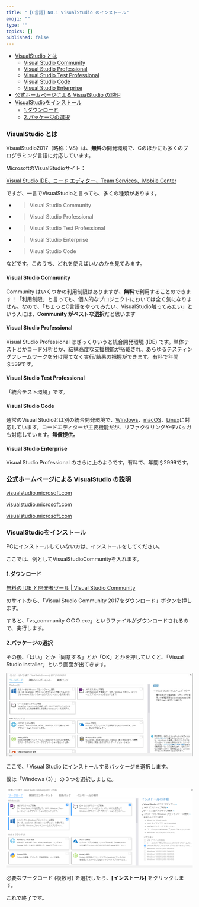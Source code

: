 ```yaml
---
title: "【C言語】NO.1 VisualStudio のインストール"
emoji: ""
type: ""
topics: []
published: false
---
```


* [VisualStudio とは](#VisualStudio-とは)  
   * [Visual Studio Community](#Visual-Studio-Community)  
   * [Visual Studio Professional](#Visual-Studio-Professional)  
   * [Visual Studio Test Professional](#Visual-Studio-Test-Professional)  
   * [Visual Studio Code](#Visual-Studio-Code)  
   * [Visual Studio Enterprise](#Visual-Studio-Enterprise)
* [公式ホームページによる VisualStudio の説明](#公式ホームページによる-VisualStudio-の説明)
* [VisualStudioをインストール](#VisualStudioをインストール)  
   * [1.ダウンロード](#1ダウンロード)  
   * [2.パッケージの選択](#2パッケージの選択)

### VisualStudio とは

VisualStudio2017（略称：VS）は、**無料**の開発環境で、Cのほかにも多くのプログラミング言語に対応しています。

MicrosoftのVisualStudioサイト：

[Visual Studio IDE、コード エディター、Team Services、Mobile Center](https://visualstudio.microsoft.com/ja/)

 ですが、一言でVisualStudioと言っても、多くの種類があります。

* > Visual Studio Community
* > Visual Studio Professional
* > Visual Studio Test Professional
* > Visual Studio Enterprise
* > Visual Studio Code

などです。このうち、どれを使えばいいのかを見てみます。

#### Visual Studio Community

Community はいくつかの利用制限はありますが、**無料**で利用することのできます！「利用制限」と言っても、個人的なプロジェクトにおいては全く気になりません。なので、「ちょっとC言語をやってみたい、VisualStudio触ってみたい」という人には、**Community がベストな選択**だと思います

#### Visual Studio Professional

Visual Studio Professional はざっくりいうと統合開発環境 (IDE) です。単体テストとかコード分析とか、結構高度な支援機能が搭載され、あらゆるテスティングフレームワークを分け隔てなく実行/結果の把握ができます。有料で年間＄539です。

#### Visual Studio Test Professional

「統合テスト環境」です。

#### Visual Studio Code

通常のVisual Studioとは別の統合開発環境で、[Windows](https://ja.wikipedia.org/wiki/Microsoft%5FWindows "Microsoft Windows")、[macOS](https://ja.wikipedia.org/wiki/MacOS "MacOS")、[Linux](https://ja.wikipedia.org/wiki/Linux "Linux")に対応しています。コードエディターが主要機能だが、リファクタリングやデバッガも対応しています。**無償提供。**

#### Visual Studio Enterprise

Visual Studio Professional のさらに上のようです。有料で、年間＄2999です。

### 公式ホームページによる VisualStudio の説明

[visualstudio.microsoft.com](https://visualstudio.microsoft.com/ja/)

[visualstudio.microsoft.com](https://visualstudio.microsoft.com/ja/vs/compare/)

[visualstudio.microsoft.com](https://visualstudio.microsoft.com/ja/vs/pricing/)

### VisualStudioをインストール

PCにインストールしていない方は、インストールをしてください。

 ここでは、例としてVisualStudioCommunityを入れます。

#### 1.ダウンロード

[無料の IDE と開発者ツール | Visual Studio Community](https://visualstudio.microsoft.com/ja/vs/community/)

のサイトから、「Visual Studio Community 2017をダウンロード」ボタンを押します。

すると、「vs\_community ○○○.exe」というファイルがダウンロードされるので、実行します。

#### 2.パッケージの選択

その後、「はい」とか「同意する」とか「OK」とかを押していくと、「Visual Studio installer」という画面が出てきます。

![f:id:pythonjacascript:20180902092916p:plain](/images/ppythonjacascript2018090220180902092916.png "f:id:pythonjacascript:20180902092916p:plain")

ここで、「Visual Studio にインストールするパッケージを選択します。

僕は「Windows (3) 」の３つを選択しました。

![f:id:pythonjacascript:20180902093105p:plain](/images/ppythonjacascript2018090220180902093105.png "f:id:pythonjacascript:20180902093105p:plain")

必要なワークロード (複数可) を選択したら、**\[インストール\]** をクリックします。

これで終了です。